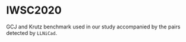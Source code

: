 # IWSC2020
GCJ and Krutz benchmark used in our study accompanied by the pairs detected by `LLNiCad`.
